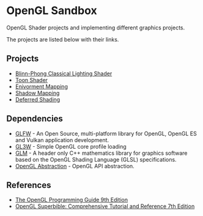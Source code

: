 
# OpenGL Sandbox

OpenGL Shader projects and implementing different graphics projects.

The projects are listed below with their links.


## Projects
- [Blinn-Phong Classical Lighting Shader](https://github.com/xz1a/GLSandbox/tree/main/shaders/lighting)
- [Toon Shader](https://github.com/xz1a/GLSandbox/tree/main/shaders/toon)
- [Enivorment Mapping](https://github.com/xz1a/GLSandbox/tree/main/shaders/enviroment_mapping)
- [Shadow Mapping](https://github.com/xz1a/GLSandbox/tree/main/shaders/shadow_mapping)
- [Deferred Shading](https://github.com/xz1a/GLSandbox/tree/main/shaders/deferred_shading)

## Dependencies
- [GLFW](https://github.com/glfw/glfw) - An Open Source, multi-platform library for OpenGL, OpenGL ES and Vulkan application development.
- [GL3W](https://github.com/skaslev/gl3w) - Simple OpenGL core profile loading
- [GLM](https://github.com/g-truc/glm) - A header only C++ mathematics library for graphics software based on the OpenGL Shading Language (GLSL) specifications.
- [OpenGL Abstraction](https://github.com/xz1a/OpenGL-Abstraction) - OpenGL API abstraction.

## References
- [The OpenGL Programming Guide 9th Edition](http://www.opengl-redbook.com/)
- [OpenGL Superbible: Comprehensive Tutorial and Reference 7th Edition](https://www.amazon.com/OpenGL-Superbible-Comprehensive-Tutorial-Reference/dp/0672337479)